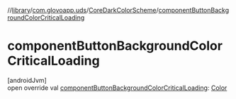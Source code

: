 //[library](../../../index.md)/[com.glovoapp.uds](../index.md)/[CoreDarkColorScheme](index.md)/[componentButtonBackgroundColorCriticalLoading](component-button-background-color-critical-loading.md)

# componentButtonBackgroundColorCriticalLoading

[androidJvm]\
open override val [componentButtonBackgroundColorCriticalLoading](component-button-background-color-critical-loading.md): [Color](https://developer.android.com/reference/kotlin/androidx/compose/ui/graphics/Color.html)
